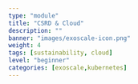 ```yaml
---
type: "module"
title: "CSRD & Cloud"
description: ""
banner: "images/exoscale-icon.png"
weight: 4
tags: [sustainability, cloud]
level: "beginner"
categories: [exoscale,kubernetes]
---
```

